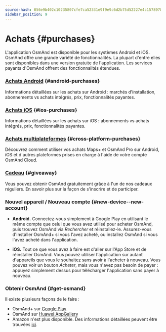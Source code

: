 ```yaml
---
source-hash: 056e9b402c10235807cfe7ca52331e9f9e9c6d2b75d52227e4c1578978420247
sidebar_position: 9
---
```


# Achats {#purchases}

L'application OsmAnd est disponible pour les systèmes Android et iOS. OsmAnd offre une grande variété de fonctionnalités. La plupart d'entre elles sont disponibles dans une version gratuite de l'application. Les services payants d'OsmAnd offrent des fonctionnalités étendues.

### [Achats Android](./android.md) {#android-purchases}

Informations détaillées sur les achats sur Android : marchés d'installation, abonnements vs achats intégrés, prix, fonctionnalités payantes.

### [Achats iOS](./ios.md) {#ios-purchases}

Informations détaillées sur les achats sur iOS : abonnements vs achats intégrés, prix, fonctionnalités payantes.

### [Achats multiplateformes](./cross.md) {#cross-platform-purchases}

Découvrez comment utiliser vos achats Maps+ et OsmAnd Pro sur Android, iOS et d'autres plateformes prises en charge à l'aide de votre compte OsmAnd Cloud.

### [Cadeau](./giveaway.md) {#giveaway}

Vous pouvez obtenir OsmAnd gratuitement grâce à l'un de nos cadeaux réguliers. En savoir plus sur la façon de s'inscrire et de participer.

### Nouvel appareil / Nouveau compte {#new-device--new-account}

- **Android.** Connectez-vous simplement à Google Play en utilisant le même compte que celui que vous avez utilisé pour acheter OsmAnd, puis trouvez OsmAnd via *Rechercher* et réinstallez-le. Assurez-vous d'installer OsmAnd+ si vous l'avez acheté, ou installez OsmAnd si vous l'avez acheté dans l'application.

- **iOS.** Tout ce que vous avez à faire est d'aller sur l'App Store et de réinstaller OsmAnd. Vous pouvez utiliser l'application sur autant d'appareils que vous le souhaitez sans avoir à l'acheter à nouveau. Vous pouvez voir un bouton *Acheter*, mais vous n'avez pas besoin de payer : appuyez simplement dessus pour télécharger l'application sans payer à nouveau.


### Obtenir OsmAnd {#get-osmand}

Il existe plusieurs façons de le faire :

- OsmAnd+ sur [Google Play](https://play.google.com/store/apps/dev?id=8483587772816822023)
- OsmAnd sur [Huawei AppGallery](https://appgallery.huawei.com/#/app/C101486545)
- Amazon n'est plus disponible. Des informations détaillées peuvent être trouvées [ici](https://osmand.net/docs/user/troubleshooting/purchases_payments#amazon-store-is-closing--what-to-do).